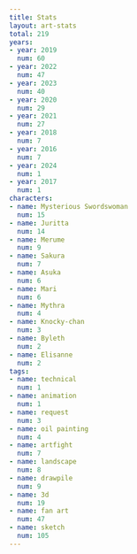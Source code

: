 ```yaml
---
title: Stats
layout: art-stats
total: 219
years:
- year: 2019
  num: 60
- year: 2022
  num: 47
- year: 2023
  num: 40
- year: 2020
  num: 29
- year: 2021
  num: 27
- year: 2018
  num: 7
- year: 2016
  num: 7
- year: 2024
  num: 1
- year: 2017
  num: 1
characters:
- name: Mysterious Swordswoman
  num: 15
- name: Juritta
  num: 14
- name: Merume
  num: 9
- name: Sakura
  num: 7
- name: Asuka
  num: 6
- name: Mari
  num: 6
- name: Mythra
  num: 4
- name: Knocky-chan
  num: 3
- name: Byleth
  num: 2
- name: Elisanne
  num: 2
tags:
- name: technical
  num: 1
- name: animation
  num: 1
- name: request
  num: 3
- name: oil painting
  num: 4
- name: artfight
  num: 7
- name: landscape
  num: 8
- name: drawpile
  num: 9
- name: 3d
  num: 19
- name: fan art
  num: 47
- name: sketch
  num: 105
---
```

